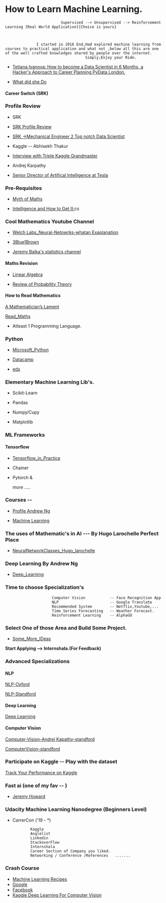 # How to Learn Machine Learning.

                             Supervised --> Unsupervised --> Reinforcement Learning [Real World Application]{Choice is yours}
    
                  
                  
                  I started in 2016 End,Had explored machine learning from courses to practical application and what not ,below all this are one of the well crafted knowledges shared by people over the internet.
                                        Simply,Enjoy your Ride.


- [Tetiana Ivanova: How to become a Data Scientist in 6 Months, a Hacker's Approach to Career Planning
PyData London.](https://www.youtube.com/watch?v=rIofV14c0tc)

- [What did she Do](https://www.slideshare.net/TetianaIvanova2/how-to-become-a-data-scientist-in-6-months)

#### Career Switch (SRK)


### Profile Review

- SRK 

- [SRK Profile Review](https://in.linkedin.com/in/sudalairajkumar)

- [SRK ->Mechanical Engineer 2 Top notch Data Scientist](https://www.youtube.com/watch?v=PJs_2Kyw_RQ)

- Kaggle -- Abhisekh Thakur

- [Interview with Triple Kaggle Grandmaster](https://www.youtube.com/watch?v=8lniZVqRLA0)

- Andrej Karpathy

- [Senior Director of Artifical Intelligence at Tesla](https://www.linkedin.com/in/andrej-karpathy-9a650716)
          
### Pre-Requisites

- [Myth of Maths](https://www.theatlantic.com/education/archive/2013/10/the-myth-of-im-bad-at-math/280914/)

- [Intelligence and How to Get It:](https://www.amazon.com/Intelligence-How-Get-It-Cultures/dp/0393337693)cs 

### Cool Mathematics Youtube Channel

- [Welch Labs_Neural-Netowrks-whatan Exaplanation](https://www.youtube.com/user/Taylorns34/playlists)

- [3Blue1Brown](https://www.youtube.com/channel/UCYO_jab_esuFRV4b17AJtAw/playlists)

- [Jeremy Balka's statistics channel](https://www.youtube.com/user/jbstatistics/playlists)

#### Maths Revision

- [Linear Algebra](http://cs229.stanford.edu/section/cs229-linalg.pdf)

- [Review of Probability Theory](http://cs229.stanford.edu/section/cs229-prob.pdf)

#### How to Read Mathematics 

[A Mathematician’s Lament](https://www.maa.org/external_archive/devlin/LockhartsLament.pdf)

[Read_Maths](http://www.people.vcu.edu/~dcranston/490/handouts/math-read.html)

- Atleast 1 Programming Language.

### Python

- [Microsoft_Python](https://www.youtube.com/watch?v=jFCNu1-Xdsw&list=PLlrxD0HtieHhS8VzuMCfQD4uJ9yne1mE6)

- [Datacamp](https://www.datacamp.com/courses/intro-to-python-for-data-science)

- [edx](https://www.edx.org/course/introduction-python-data-science-2)

### Elementary Machine Learning Lib's.

- Scikit-Learn

- Pandas

- Numpy/Cupy

- Matplotlib

### ML Frameworks

####  Tensorflow

- [Tensorflow_in_Practice](https://www.coursera.org/specializations/tensorflow-in-practice)

- Chainer

- Pytorch &

  more .....

### Courses -- 

- [Profile Andrew Ng](https://www.coursera.org/instructor/andrewng)

- [Machine Learning](https://www.coursera.org/learn/machine-learning)

### The uses of Mathematic's in AI --- By Hugo Larochelle Perfect Place 

- [NeuralNetworkClasses_Hugo_larochelle](https://www.youtube.com/playlist?list=PL6Xpj9I5qXYEcOhn7TqghAJ6NAPrNmUBH)

### Deep Learning By Andrew Ng

- [Deep_Learning](https://www.coursera.org/specializations/deep-learning)

### Time to choose Specialization's
                    
                         Computer Vision           -- Face Recognition App
                         NLP                       -- Google Translate 
                         Recommended System        -- Netflix,Youtube,...
                         Time Series Forecasting   -- Weather Forecast.
                         Reinforcement Learning    -- AlphaGO
                          


### Select One of those Area and Build Some Project.

- [Some_More_IDeas](https://github.com/NirantK/awesome-project-ideas)


**Start Applying --> Internshala.(For Feedback)**

### Advanced Specializations

#### NLP

[NLP-Oxford](https://www.youtube.com/playlist?list=PL613dYIGMXoZBtZhbyiBqb0QtgK6oJbpm)

[NLP-Standford](https://www.youtube.com/playlist?list=PLoROMvodv4rOhcuXMZkNm7j3fVwBBY42z)

#### Deep Learning

[Deep Learning](https://www.youtube.com/playlist?list=PLjK8ddCbDMphIMSXn-w1IjyYpHU3DaUYw)

#### Computer Vision

[Computer-Vision-Andrej Kapathy-standford](https://www.youtube.com/playlist?list=PLkt2uSq6rBVctENoVBg1TpCC7OQi31AlC)

[ComputerVision-standford](https://www.youtube.com/playlist?list=PL3FW7Lu3i5JvHM8ljYj-zLfQRF3EO8sYv)

### Participate on Kaggle -- Play with the dataset 

[Track Your Performance on Kaggle](https://www.kaggle.com/progression)

### Fast ai (one of my fav -- )

- [Jeremy Howard](https://www.fast.ai/)

### Udacity Machine Learning Nanodegree (Beginners Level)
 
 
- CarrerCon ('19 - *)

              Kaggle
              Anglelist
              Linkedin
              StackoverFlow
              Internshala
              Career Section of Company you liked.
              Networking / Conference /References   .......
              
### Crash Course 

- [Machine Learning Recipes](https://www.youtube.com/playlist?list=PLOU2XLYxmsIIuiBfYad6rFYQU_jL2ryal)
- [Google](https://developers.google.com/machine-learning/crash-course/exercises)
- [Facebook](https://research.fb.com/blog/2018/05/the-facebook-field-guide-to-machine-learning-video-series/)
- [Kaggle Deep Learning For Computer Vision](https://www.kaggle.com/dansbecker/intro-to-dl-for-computer-vision)




